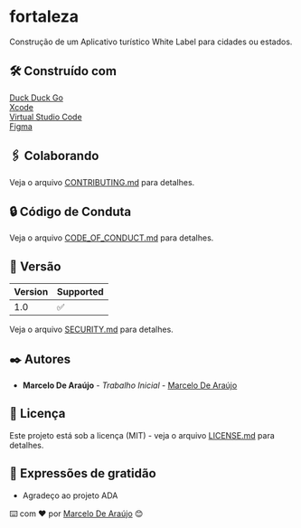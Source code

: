 # fortaleza

Construção de um Aplicativo turístico White Label para cidades ou estados.

## 🛠️ Construído com

[Duck Duck Go](https://duckduckgo.com) <br>
[Xcode](https://developer.apple.com/xcode/) <br>
[Virtual Studio Code](https://code.visualstudio.com) <br>
[Figma](https://www.figma.com/downloads/) <br>

## 🖇️ Colaborando

Veja o arquivo [CONTRIBUTING.md]() para detalhes.

## 🔒 Código de Conduta

Veja o arquivo [CODE_OF_CONDUCT.md]() para detalhes.

## 📌 Versão

| Version | Supported          |
| ------- | ------------------ |
| 1.0     | :white_check_mark: |

Veja o arquivo [SECURITY.md]() para detalhes.

## ✒️ Autores

* **Marcelo De Araújo** - *Trabalho Inicial* - [Marcelo De Araújo](https://github.com/AIWASS23)

## 📄 Licença

Este projeto está sob a licença (MIT) - veja o arquivo [LICENSE.md]() para detalhes.

## 🎁 Expressões de gratidão

* Agradeço ao projeto ADA

⌨️ com ❤️ por [Marcelo De Araújo](https://gist.github.com/AIWASS23) 😊
